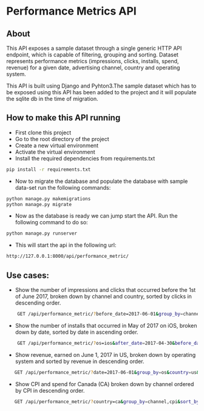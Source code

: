 #  Performance Metrics API

## About
This API exposes a sample dataset through a single generic HTTP API endpoint, which is capable of filtering,
 grouping and sorting. Dataset represents performance metrics (impressions, clicks, installs, spend, revenue) for a
  given date, advertising channel, country and operating system.
  
 This API is built using Django and Pyhton3.The sample dataset which has to be exposed using this API has been added to
 the project and it will populate the sqlite db in the time of migration.
  

 
## How to make this API running


* First clone this project
* Go to the root directory of the project
* Create a new virtual environment 
* Activate the virtual environment
* Install the required dependencies from requirements.txt
```bash
pip install -r requirements.txt
```
* Now to migrate the database and populate the database with sample data-set run the following commands:
```bash
python manage.py makemigrations
python manage.py migrate
```
* Now as the database is ready we can jump start the API. Run the following command to do so:
```bash
python manage.py runserver
``` 
* This will start the api in the following url:
```bash
http://127.0.0.1:8000/api/performance_metric/
```
 
## Use cases:

* Show the number of impressions and clicks that occurred before the 1st of June 2017, broken down by channel and
 country, sorted by clicks in descending order.
 
 
 
```bash
    GET /api/performance_metric/?before_date=2017-06-01&group_by=channel,country&sort_by_clicks=desc
```



      
* Show the number of installs that occurred in May of 2017 on iOS, broken down by date, sorted by date in ascending 
order.
 
 
 
```bash
    GET /api/performance_metric/?os=ios&after_date=2017-04-30&before_date=2017-06-1&group_by=date&sort_by_date=asc
```



* Show revenue, earned on June 1, 2017 in US, broken down by operating system and sorted by revenue in descending order.
 
 
 ```bash
    GET /api/performance_metric/?date=2017-06-01&group_by=os&country=us&sort_by_revenue=desc
```

    


* Show CPI and spend for Canada (CA) broken down by channel ordered by CPI in descending order.
 
 
 ```bash
    GET /api/performance_metric/?country=ca&group_by=channel,cpi&sort_by_cpi=desc
```
 




  
